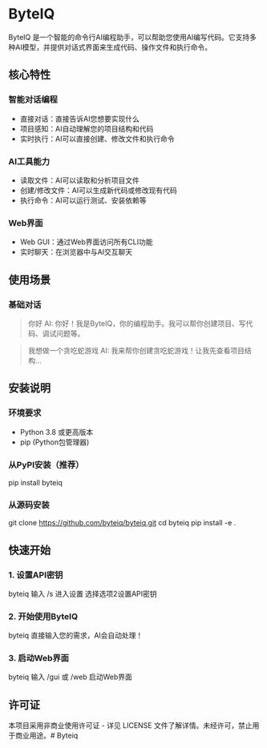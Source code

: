 # ByteIQ

ByteIQ 是一个智能的命令行AI编程助手，可以帮助您使用AI编写代码。它支持多种AI模型，并提供对话式界面来生成代码、操作文件和执行命令。

## 核心特性

### 智能对话编程
- 直接对话：直接告诉AI您想要实现什么
- 项目感知：AI自动理解您的项目结构和代码
- 实时执行：AI可以直接创建、修改文件和执行命令

### AI工具能力
- 读取文件：AI可以读取和分析项目文件
- 创建/修改文件：AI可以生成新代码或修改现有代码
- 执行命令：AI可以运行测试、安装依赖等

### Web界面
- Web GUI：通过Web界面访问所有CLI功能
- 实时聊天：在浏览器中与AI交互聊天

## 使用场景

### 基础对话
> 你好
AI: 你好！我是ByteIQ，你的编程助手。我可以帮你创建项目、写代码、调试问题等。

> 我想做一个贪吃蛇游戏
AI: 我来帮你创建贪吃蛇游戏！让我先查看项目结构...

## 安装说明

### 环境要求
- Python 3.8 或更高版本
- pip (Python包管理器)

### 从PyPI安装（推荐）
pip install byteiq

### 从源码安装
git clone https://github.com/byteiq/byteiq.git
cd byteiq
pip install -e .

## 快速开始

### 1. 设置API密钥
byteiq
输入 /s 进入设置
选择选项2设置API密钥

### 2. 开始使用ByteIQ
byteiq
直接输入您的需求，AI会自动处理！

### 3. 启动Web界面
byteiq
输入 /gui 或 /web 启动Web界面

## 许可证

本项目采用非商业使用许可证 - 详见 LICENSE 文件了解详情。未经许可，禁止用于商业用途。# Byteiq
